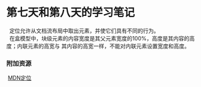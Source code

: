 # 第七天和第八天的学习笔记
  &nbsp;&nbsp;定位允许从文档流布局中取出元素，并使它们具有不同的行为。
  <br>&nbsp;&nbsp;在盒模型中，块级元素的内容宽度是其父元素宽度的100%，高度是其内容的高度；内联元素的高宽与
  其内容的高宽一样，不能对内联元素设置宽度和高度。


### 附加资源
&nbsp;[MDN定位](https://developer.mozilla.org/zh-CN/docs/Learn/CSS/CSS_layout/%E5%AE%9A%E4%BD%8D)
